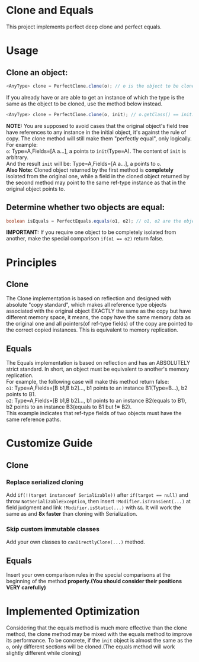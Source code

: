 # Clone and Equals
This project implements perfect deep clone and perfect equals.

# Usage
## Clone an object:
```java
<AnyType> clone = PerfectClone.clone(o); // o is the object to be cloned
```
If you already have or are able to get an instance of which the type is the same as the object to be cloned, use the method below instead.  
```java
<AnyType> clone = PerfectClone.clone(o, init); // o.getClass() == init.getClass()
```
**NOTE:** You are supposed to avoid cases that the original object's field tree have references to any instance in the initial object, it's against the rule of copy. The clone method will still make them "perfectly equal", only logically. For example:  
`o`: Type=A,Fields=[A a...], a points to `init`(Type=A). The content of `init` is arbitrary.  
And the result `init` will be: Type=A,Fields=[A a...], a points to `o`.  
**Also Note:** Cloned object returned by the first method is **completely** isolated from the original one, while a field in the cloned object returned by the second method may point to the same ref-type instance as that in the original object points to.
## Determine whether two objects are equal:
```java
boolean isEquals = PerfectEquals.equals(o1, o2); // o1, o2 are the objects to be compared.
```  
**IMPORTANT:** If you require one object to be completely isolated from another, make the special comparison `if(o1 == o2)` return false.

# Principles
## Clone
The Clone implementation is based on reflection and designed with absolute "copy standard", which makes all reference type objects associated with the original object EXACTLY the same as the copy but have different memory space, it means, the copy have the same memory data as the original one and all pointers(of ref-type fields) of the copy are pointed to the correct copied instances. This is equivalent to memory replication.
## Equals
The Equals implementation is based on reflection and has an ABSOLUTELY strict standard. In short, an object must be equivalent to another's memory replication.  
For example, the following case will make this method return false:  
`o1`: Type=A,Fields=[B b1,B b2]..., b1 points to an instance B1(Type=B...), b2 points to B1.  
`o2`: Type=A,Fields=[B b1,B b2]..., b1 points to an instance B2(equals to B1), b2 points to an instance B3(equals to B1 but **!=** B2).  
This example indicates that ref-type fields of two objects must have the same reference paths.

# Customize Guide
## Clone
### Replace serialized cloning
Add `if(!(target instanceof Serializable))` after `if(target == null)` and throw `NotSerializableException`, then insert `!Modifier.isTransient(...)` at field judgment and link `!Modifier.isStatic(...)` with `&&`. It will work the same as and **8x faster** than cloning with Serialization.  
### Skip custom immutable classes
Add your own classes to `canDirectlyClone(...)` method.
## Equals
Insert your own comparison rules in the special comparisons at the beginning of the method **properly.(You should consider their positions VERY carefully)**

# Implemented Optimization
Considering that the equals method is much more effective than the clone method, the clone method may be mixed with the equals method to improve its performance. To be concrete, if the `init` object is almost the same as the `o`, only different sections will be cloned.(The equals method will work slightly different while cloning)
